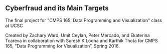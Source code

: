 ## Cyberfraud and its Main Targets

The final project for "CMPS 165: Data Programming and Visualization" class at UCSC

Created by Zachary Ward, Umit Ceylan, Peter Mercado, and Ekaterina Tcareva in collaboration with Suresh K Lodha and Karthik Thota for CMPS 165, "Data Programming for Visualization”, Spring 2016.
